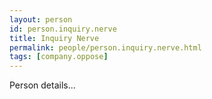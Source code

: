 ```yaml
---
layout: person
id: person.inquiry.nerve
title: Inquiry Nerve
permalink: people/person.inquiry.nerve.html
tags: [company.oppose]
---
```


Person details...